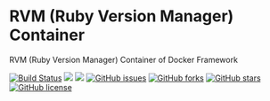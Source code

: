 # RVM (Ruby Version Manager) Container
RVM (Ruby Version Manager) Container of Docker Framework

[![Build Status](https://travis-ci.org/dockerframework/rvm.svg?branch=master)](https://travis-ci.org/dockerframework/rvm) [![](https://images.microbadger.com/badges/image/dockerframework/rvm:18.04-2.7.1.svg)](https://microbadger.com/images/dockerframework/rvm:18.04-2.7.1 "Layers") [![](https://images.microbadger.com/badges/version/dockerframework/rvm:18.04-2.7.1.svg)](https://microbadger.com/images/dockerframework/rvm:18.04-2.7.1 "Version") [![GitHub issues](https://img.shields.io/github/issues/dockerframework/rvm.svg)](https://github.com/dockerframework/rvm/issues) [![GitHub forks](https://img.shields.io/github/forks/dockerframework/rvm.svg)](https://github.com/dockerframework/rvm/network) [![GitHub stars](https://img.shields.io/github/stars/dockerframework/rvm.svg)](https://github.com/dockerframework/rvm/stargazers) [![GitHub license](https://img.shields.io/badge/license-MIT-blue.svg)](https://raw.githubusercontent.com/dockerframework/rvm/master/LICENSE)
